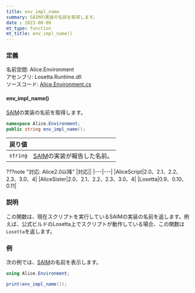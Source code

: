 ```yaml
---
title: env_impl_name
summary: SAIMの実装の名前を取得します。
date : 2023-08-09
mt_type: function
mt_title: env_impl_name()
---
```

### 定義
名前空間: Alice.Environment<br/>
アセンブリ: Losetta.Runtime.dll<br/>
ソースコード: [Alice.Environment.cs](https://github.com/WSOFT-Project/Losetta/blob/master/Losetta.Runtime/Alice.Environment.cs)

#### env_impl_name()

[SAIM](../../../general/saim.md)の実装の名前を取得します。

```cs title="AliceScript"
namespace Alice.Environment;
public string env_impl_name();
```

|戻り値| |
|-|-|
|`string`|[SAIM](../../../general/saim.md)の実装が報告した名前。|

???note "対応: Alice2.0以降"
    |対応||
    |---|---|
    |AliceScript|2.0、2.1、2.2、2.3、3.0、4|
    |AliceSister|2.0、2.1、2.2、2.3、3.0、4|
    |Losetta|0.9、0.10、0.11|

### 説明
この関数は、現在スクリプトを実行しているSAIMの実装の名前を返します。例えば、公式ビルドのLosetta上でスクリプトが動作している場合、この関数は`Losetta`を返します。

### 例
次の例では、[SAIM](../../../general/saim.md)の名前を表示します。

```cs title="AliceScript"
using Alice.Environment;

print(env_impl_name());
```